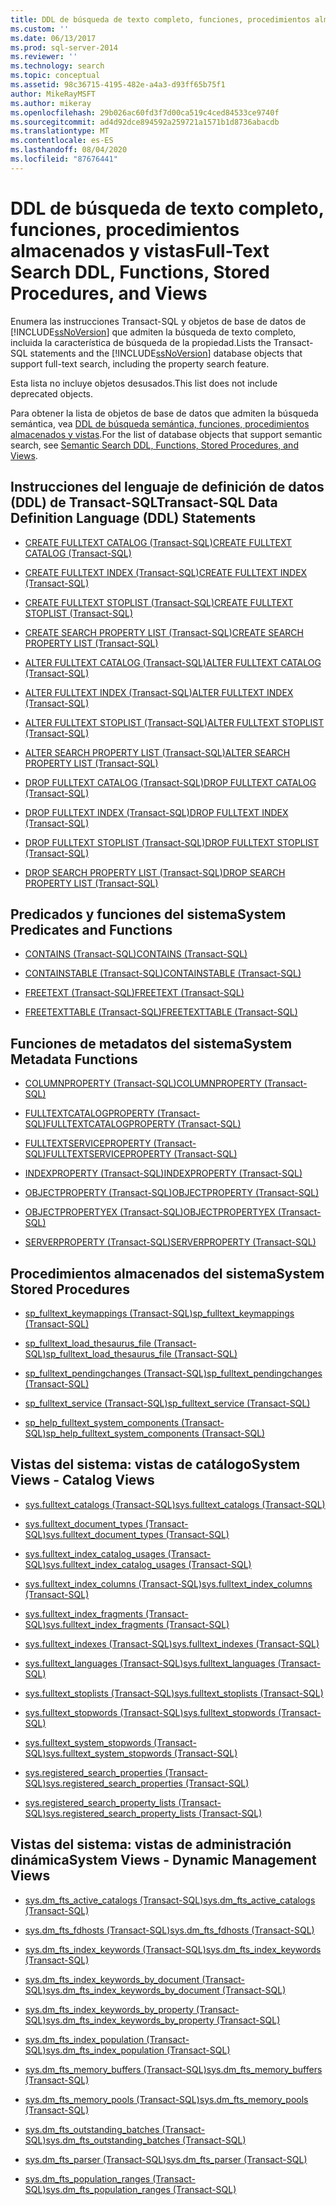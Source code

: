 ```yaml
---
title: DDL de búsqueda de texto completo, funciones, procedimientos almacenados y vistas | Microsoft Docs
ms.custom: ''
ms.date: 06/13/2017
ms.prod: sql-server-2014
ms.reviewer: ''
ms.technology: search
ms.topic: conceptual
ms.assetid: 98c36715-4195-482e-a4a3-d93ff65b75f1
author: MikeRayMSFT
ms.author: mikeray
ms.openlocfilehash: 29b026ac60fd3f7d00ca519c4ced84533ce9740f
ms.sourcegitcommit: ad4d92dce894592a259721a1571b1d8736abacdb
ms.translationtype: MT
ms.contentlocale: es-ES
ms.lasthandoff: 08/04/2020
ms.locfileid: "87676441"
---
```

# <a name="full-text-search-ddl-functions-stored-procedures-and-views"></a><span data-ttu-id="eddb9-102">DDL de búsqueda de texto completo, funciones, procedimientos almacenados y vistas</span><span class="sxs-lookup"><span data-stu-id="eddb9-102">Full-Text Search DDL, Functions, Stored Procedures, and Views</span></span>
  <span data-ttu-id="eddb9-103">Enumera las instrucciones Transact-SQL y objetos de base de datos de [!INCLUDE[ssNoVersion](../../includes/ssnoversion-md.md)] que admiten la búsqueda de texto completo, incluida la característica de búsqueda de la propiedad.</span><span class="sxs-lookup"><span data-stu-id="eddb9-103">Lists the Transact-SQL statements and the [!INCLUDE[ssNoVersion](../../includes/ssnoversion-md.md)] database objects that support full-text search, including the property search feature.</span></span>  
  
 <span data-ttu-id="eddb9-104">Esta lista no incluye objetos desusados.</span><span class="sxs-lookup"><span data-stu-id="eddb9-104">This list does not include deprecated objects.</span></span>  
  
 <span data-ttu-id="eddb9-105">Para obtener la lista de objetos de base de datos que admiten la búsqueda semántica, vea [DDL de búsqueda semántica, funciones, procedimientos almacenados y vistas](../views/views.md).</span><span class="sxs-lookup"><span data-stu-id="eddb9-105">For the list of database objects that support semantic search, see [Semantic Search DDL, Functions, Stored Procedures, and Views](../views/views.md).</span></span>  
  
##  <a name="transact-sql-data-definition-language-ddl-statements"></a><a name="ddl"></a> <span data-ttu-id="eddb9-106">Instrucciones del lenguaje de definición de datos (DDL) de Transact-SQL</span><span class="sxs-lookup"><span data-stu-id="eddb9-106">Transact-SQL Data Definition Language (DDL) Statements</span></span>  
  
-   [<span data-ttu-id="eddb9-107">CREATE FULLTEXT CATALOG &#40;Transact-SQL&#41;</span><span class="sxs-lookup"><span data-stu-id="eddb9-107">CREATE FULLTEXT CATALOG &#40;Transact-SQL&#41;</span></span>](/sql/t-sql/statements/create-fulltext-catalog-transact-sql)  
  
-   [<span data-ttu-id="eddb9-108">CREATE FULLTEXT INDEX &#40;Transact-SQL&#41;</span><span class="sxs-lookup"><span data-stu-id="eddb9-108">CREATE FULLTEXT INDEX &#40;Transact-SQL&#41;</span></span>](/sql/t-sql/statements/create-fulltext-index-transact-sql)  
  
-   [<span data-ttu-id="eddb9-109">CREATE FULLTEXT STOPLIST &#40;Transact-SQL&#41;</span><span class="sxs-lookup"><span data-stu-id="eddb9-109">CREATE FULLTEXT STOPLIST &#40;Transact-SQL&#41;</span></span>](/sql/t-sql/statements/create-fulltext-stoplist-transact-sql)  
  
-   [<span data-ttu-id="eddb9-110">CREATE SEARCH PROPERTY LIST &#40;Transact-SQL&#41;</span><span class="sxs-lookup"><span data-stu-id="eddb9-110">CREATE SEARCH PROPERTY LIST &#40;Transact-SQL&#41;</span></span>](/sql/t-sql/statements/create-search-property-list-transact-sql)  
  
-   [<span data-ttu-id="eddb9-111">ALTER FULLTEXT CATALOG &#40;Transact-SQL&#41;</span><span class="sxs-lookup"><span data-stu-id="eddb9-111">ALTER FULLTEXT CATALOG &#40;Transact-SQL&#41;</span></span>](/sql/t-sql/statements/alter-fulltext-catalog-transact-sql)  
  
-   [<span data-ttu-id="eddb9-112">ALTER FULLTEXT INDEX &#40;Transact-SQL&#41;</span><span class="sxs-lookup"><span data-stu-id="eddb9-112">ALTER FULLTEXT INDEX &#40;Transact-SQL&#41;</span></span>](/sql/t-sql/statements/alter-fulltext-index-transact-sql)  
  
-   [<span data-ttu-id="eddb9-113">ALTER FULLTEXT STOPLIST &#40;Transact-SQL&#41;</span><span class="sxs-lookup"><span data-stu-id="eddb9-113">ALTER FULLTEXT STOPLIST &#40;Transact-SQL&#41;</span></span>](/sql/t-sql/statements/alter-fulltext-stoplist-transact-sql)  
  
-   [<span data-ttu-id="eddb9-114">ALTER SEARCH PROPERTY LIST &#40;Transact-SQL&#41;</span><span class="sxs-lookup"><span data-stu-id="eddb9-114">ALTER SEARCH PROPERTY LIST &#40;Transact-SQL&#41;</span></span>](/sql/t-sql/statements/alter-search-property-list-transact-sql)  
  
-   [<span data-ttu-id="eddb9-115">DROP FULLTEXT CATALOG &#40;Transact-SQL&#41;</span><span class="sxs-lookup"><span data-stu-id="eddb9-115">DROP FULLTEXT CATALOG &#40;Transact-SQL&#41;</span></span>](/sql/t-sql/statements/drop-fulltext-catalog-transact-sql)  
  
-   [<span data-ttu-id="eddb9-116">DROP FULLTEXT INDEX &#40;Transact-SQL&#41;</span><span class="sxs-lookup"><span data-stu-id="eddb9-116">DROP FULLTEXT INDEX &#40;Transact-SQL&#41;</span></span>](/sql/t-sql/statements/drop-fulltext-index-transact-sql)  
  
-   [<span data-ttu-id="eddb9-117">DROP FULLTEXT STOPLIST &#40;Transact-SQL&#41;</span><span class="sxs-lookup"><span data-stu-id="eddb9-117">DROP FULLTEXT STOPLIST &#40;Transact-SQL&#41;</span></span>](/sql/t-sql/statements/drop-fulltext-stoplist-transact-sql)  
  
-   [<span data-ttu-id="eddb9-118">DROP SEARCH PROPERTY LIST &#40;Transact-SQL&#41;</span><span class="sxs-lookup"><span data-stu-id="eddb9-118">DROP SEARCH PROPERTY LIST &#40;Transact-SQL&#41;</span></span>](/sql/t-sql/statements/drop-search-property-list-transact-sql)  
  
##  <a name="system-predicates-and-functions"></a><a name="func"></a> <span data-ttu-id="eddb9-119">Predicados y funciones del sistema</span><span class="sxs-lookup"><span data-stu-id="eddb9-119">System Predicates and Functions</span></span>  
  
-   [<span data-ttu-id="eddb9-120">CONTAINS &#40;Transact-SQL&#41;</span><span class="sxs-lookup"><span data-stu-id="eddb9-120">CONTAINS &#40;Transact-SQL&#41;</span></span>](/sql/t-sql/queries/contains-transact-sql)  
  
-   [<span data-ttu-id="eddb9-121">CONTAINSTABLE &#40;Transact-SQL&#41;</span><span class="sxs-lookup"><span data-stu-id="eddb9-121">CONTAINSTABLE &#40;Transact-SQL&#41;</span></span>](/sql/relational-databases/system-functions/containstable-transact-sql)  
  
-   [<span data-ttu-id="eddb9-122">FREETEXT &#40;Transact-SQL&#41;</span><span class="sxs-lookup"><span data-stu-id="eddb9-122">FREETEXT &#40;Transact-SQL&#41;</span></span>](/sql/t-sql/queries/freetext-transact-sql)  
  
-   [<span data-ttu-id="eddb9-123">FREETEXTTABLE &#40;Transact-SQL&#41;</span><span class="sxs-lookup"><span data-stu-id="eddb9-123">FREETEXTTABLE &#40;Transact-SQL&#41;</span></span>](/sql/relational-databases/system-functions/freetexttable-transact-sql)  
  
##  <a name="system-metadata-functions"></a><a name="meta"></a> <span data-ttu-id="eddb9-124">Funciones de metadatos del sistema</span><span class="sxs-lookup"><span data-stu-id="eddb9-124">System Metadata Functions</span></span>  
  
-   [<span data-ttu-id="eddb9-125">COLUMNPROPERTY &#40;Transact-SQL&#41;</span><span class="sxs-lookup"><span data-stu-id="eddb9-125">COLUMNPROPERTY &#40;Transact-SQL&#41;</span></span>](/sql/t-sql/functions/columnproperty-transact-sql)  
  
-   [<span data-ttu-id="eddb9-126">FULLTEXTCATALOGPROPERTY &#40;Transact-SQL&#41;</span><span class="sxs-lookup"><span data-stu-id="eddb9-126">FULLTEXTCATALOGPROPERTY &#40;Transact-SQL&#41;</span></span>](/sql/t-sql/functions/fulltextcatalogproperty-transact-sql)  
  
-   [<span data-ttu-id="eddb9-127">FULLTEXTSERVICEPROPERTY &#40;Transact-SQL&#41;</span><span class="sxs-lookup"><span data-stu-id="eddb9-127">FULLTEXTSERVICEPROPERTY &#40;Transact-SQL&#41;</span></span>](/sql/t-sql/functions/fulltextserviceproperty-transact-sql)  
  
-   [<span data-ttu-id="eddb9-128">INDEXPROPERTY &#40;Transact-SQL&#41;</span><span class="sxs-lookup"><span data-stu-id="eddb9-128">INDEXPROPERTY &#40;Transact-SQL&#41;</span></span>](/sql/t-sql/functions/indexproperty-transact-sql)  
  
-   [<span data-ttu-id="eddb9-129">OBJECTPROPERTY &#40;Transact-SQL&#41;</span><span class="sxs-lookup"><span data-stu-id="eddb9-129">OBJECTPROPERTY &#40;Transact-SQL&#41;</span></span>](/sql/t-sql/functions/objectpropertyex-transact-sql)  
  
-   [<span data-ttu-id="eddb9-130">OBJECTPROPERTYEX &#40;Transact-SQL&#41;</span><span class="sxs-lookup"><span data-stu-id="eddb9-130">OBJECTPROPERTYEX &#40;Transact-SQL&#41;</span></span>](/sql/t-sql/functions/objectproperty-transact-sql)  
  
-   [<span data-ttu-id="eddb9-131">SERVERPROPERTY &#40;Transact-SQL&#41;</span><span class="sxs-lookup"><span data-stu-id="eddb9-131">SERVERPROPERTY &#40;Transact-SQL&#41;</span></span>](/sql/t-sql/functions/serverproperty-transact-sql)  
  
##  <a name="system-stored-procedures"></a><a name="proc"></a> <span data-ttu-id="eddb9-132">Procedimientos almacenados del sistema</span><span class="sxs-lookup"><span data-stu-id="eddb9-132">System Stored Procedures</span></span>  
  
-   [<span data-ttu-id="eddb9-133">sp_fulltext_keymappings &#40;Transact-SQL&#41;</span><span class="sxs-lookup"><span data-stu-id="eddb9-133">sp_fulltext_keymappings &#40;Transact-SQL&#41;</span></span>](/sql/relational-databases/system-stored-procedures/sp-fulltext-keymappings-transact-sql)  
  
-   [<span data-ttu-id="eddb9-134">sp_fulltext_load_thesaurus_file &#40;Transact-SQL&#41;</span><span class="sxs-lookup"><span data-stu-id="eddb9-134">sp_fulltext_load_thesaurus_file &#40;Transact-SQL&#41;</span></span>](/sql/relational-databases/system-stored-procedures/sp-fulltext-load-thesaurus-file-transact-sql)  
  
-   [<span data-ttu-id="eddb9-135">sp_fulltext_pendingchanges &#40;Transact-SQL&#41;</span><span class="sxs-lookup"><span data-stu-id="eddb9-135">sp_fulltext_pendingchanges &#40;Transact-SQL&#41;</span></span>](/sql/relational-databases/system-stored-procedures/sp-fulltext-pendingchanges-transact-sql)  
  
-   [<span data-ttu-id="eddb9-136">sp_fulltext_service &#40;Transact-SQL&#41;</span><span class="sxs-lookup"><span data-stu-id="eddb9-136">sp_fulltext_service &#40;Transact-SQL&#41;</span></span>](/sql/relational-databases/system-stored-procedures/sp-fulltext-service-transact-sql)  
  
-   [<span data-ttu-id="eddb9-137">sp_help_fulltext_system_components &#40;Transact-SQL&#41;</span><span class="sxs-lookup"><span data-stu-id="eddb9-137">sp_help_fulltext_system_components &#40;Transact-SQL&#41;</span></span>](/sql/relational-databases/system-stored-procedures/sp-help-fulltext-system-components-transact-sql)  
  
##  <a name="system-views---catalog-views"></a><a name="cat"></a> <span data-ttu-id="eddb9-138">Vistas del sistema: vistas de catálogo</span><span class="sxs-lookup"><span data-stu-id="eddb9-138">System Views - Catalog Views</span></span>  
  
-   [<span data-ttu-id="eddb9-139">sys.fulltext_catalogs &#40;Transact-SQL&#41;</span><span class="sxs-lookup"><span data-stu-id="eddb9-139">sys.fulltext_catalogs &#40;Transact-SQL&#41;</span></span>](/sql/relational-databases/system-catalog-views/sys-fulltext-catalogs-transact-sql)  
  
-   [<span data-ttu-id="eddb9-140">sys.fulltext_document_types &#40;Transact-SQL&#41;</span><span class="sxs-lookup"><span data-stu-id="eddb9-140">sys.fulltext_document_types &#40;Transact-SQL&#41;</span></span>](/sql/relational-databases/system-catalog-views/sys-fulltext-document-types-transact-sql)  
  
-   [<span data-ttu-id="eddb9-141">sys.fulltext_index_catalog_usages &#40;Transact-SQL&#41;</span><span class="sxs-lookup"><span data-stu-id="eddb9-141">sys.fulltext_index_catalog_usages &#40;Transact-SQL&#41;</span></span>](/sql/relational-databases/system-catalog-views/sys-fulltext-index-catalog-usages-transact-sql)  
  
-   [<span data-ttu-id="eddb9-142">sys.fulltext_index_columns &#40;Transact-SQL&#41;</span><span class="sxs-lookup"><span data-stu-id="eddb9-142">sys.fulltext_index_columns &#40;Transact-SQL&#41;</span></span>](/sql/relational-databases/system-catalog-views/sys-fulltext-index-columns-transact-sql)  
  
-   [<span data-ttu-id="eddb9-143">sys.fulltext_index_fragments &#40;Transact-SQL&#41;</span><span class="sxs-lookup"><span data-stu-id="eddb9-143">sys.fulltext_index_fragments &#40;Transact-SQL&#41;</span></span>](/sql/relational-databases/system-catalog-views/sys-fulltext-index-fragments-transact-sql)  
  
-   [<span data-ttu-id="eddb9-144">sys.fulltext_indexes &#40;Transact-SQL&#41;</span><span class="sxs-lookup"><span data-stu-id="eddb9-144">sys.fulltext_indexes &#40;Transact-SQL&#41;</span></span>](/sql/relational-databases/system-catalog-views/sys-fulltext-indexes-transact-sql)  
  
-   [<span data-ttu-id="eddb9-145">sys.fulltext_languages &#40;Transact-SQL&#41;</span><span class="sxs-lookup"><span data-stu-id="eddb9-145">sys.fulltext_languages &#40;Transact-SQL&#41;</span></span>](/sql/relational-databases/system-catalog-views/sys-fulltext-languages-transact-sql)  
  
-   [<span data-ttu-id="eddb9-146">sys.fulltext_stoplists &#40;Transact-SQL&#41;</span><span class="sxs-lookup"><span data-stu-id="eddb9-146">sys.fulltext_stoplists &#40;Transact-SQL&#41;</span></span>](/sql/relational-databases/system-catalog-views/sys-fulltext-stoplists-transact-sql)  
  
-   [<span data-ttu-id="eddb9-147">sys.fulltext_stopwords &#40;Transact-SQL&#41;</span><span class="sxs-lookup"><span data-stu-id="eddb9-147">sys.fulltext_stopwords &#40;Transact-SQL&#41;</span></span>](/sql/relational-databases/system-catalog-views/sys-fulltext-stopwords-transact-sql)  
  
-   [<span data-ttu-id="eddb9-148">sys.fulltext_system_stopwords &#40;Transact-SQL&#41;</span><span class="sxs-lookup"><span data-stu-id="eddb9-148">sys.fulltext_system_stopwords &#40;Transact-SQL&#41;</span></span>](/sql/relational-databases/system-catalog-views/sys-fulltext-system-stopwords-transact-sql)  
  
-   [<span data-ttu-id="eddb9-149">sys.registered_search_properties &#40;Transact-SQL&#41;</span><span class="sxs-lookup"><span data-stu-id="eddb9-149">sys.registered_search_properties &#40;Transact-SQL&#41;</span></span>](/sql/relational-databases/system-catalog-views/sys-registered-search-properties-transact-sql)  
  
-   [<span data-ttu-id="eddb9-150">sys.registered_search_property_lists &#40;Transact-SQL&#41;</span><span class="sxs-lookup"><span data-stu-id="eddb9-150">sys.registered_search_property_lists &#40;Transact-SQL&#41;</span></span>](/sql/relational-databases/system-catalog-views/sys-registered-search-property-lists-transact-sql)  
  
##  <a name="system-views---dynamic-management-views"></a><a name="dmv"></a> <span data-ttu-id="eddb9-151">Vistas del sistema: vistas de administración dinámica</span><span class="sxs-lookup"><span data-stu-id="eddb9-151">System Views - Dynamic Management Views</span></span>  
  
-   [<span data-ttu-id="eddb9-152">sys.dm_fts_active_catalogs &#40;Transact-SQL&#41;</span><span class="sxs-lookup"><span data-stu-id="eddb9-152">sys.dm_fts_active_catalogs &#40;Transact-SQL&#41;</span></span>](/sql/relational-databases/system-dynamic-management-views/sys-dm-fts-active-catalogs-transact-sql)  
  
-   [<span data-ttu-id="eddb9-153">sys.dm_fts_fdhosts &#40;Transact-SQL&#41;</span><span class="sxs-lookup"><span data-stu-id="eddb9-153">sys.dm_fts_fdhosts &#40;Transact-SQL&#41;</span></span>](/sql/relational-databases/system-dynamic-management-views/sys-dm-fts-fdhosts-transact-sql)  
  
-   [<span data-ttu-id="eddb9-154">sys.dm_fts_index_keywords &#40;Transact-SQL&#41;</span><span class="sxs-lookup"><span data-stu-id="eddb9-154">sys.dm_fts_index_keywords &#40;Transact-SQL&#41;</span></span>](/sql/relational-databases/system-dynamic-management-views/sys-dm-fts-index-keywords-transact-sql)  
  
-   [<span data-ttu-id="eddb9-155">sys.dm_fts_index_keywords_by_document &#40;Transact-SQL&#41;</span><span class="sxs-lookup"><span data-stu-id="eddb9-155">sys.dm_fts_index_keywords_by_document &#40;Transact-SQL&#41;</span></span>](/sql/relational-databases/system-dynamic-management-views/sys-dm-fts-index-keywords-by-document-transact-sql)  
  
-   [<span data-ttu-id="eddb9-156">sys.dm_fts_index_keywords_by_property &#40;Transact-SQL&#41;</span><span class="sxs-lookup"><span data-stu-id="eddb9-156">sys.dm_fts_index_keywords_by_property &#40;Transact-SQL&#41;</span></span>](/sql/relational-databases/system-dynamic-management-views/sys-dm-fts-index-keywords-by-property-transact-sql)  
  
-   [<span data-ttu-id="eddb9-157">sys.dm_fts_index_population &#40;Transact-SQL&#41;</span><span class="sxs-lookup"><span data-stu-id="eddb9-157">sys.dm_fts_index_population &#40;Transact-SQL&#41;</span></span>](/sql/relational-databases/system-dynamic-management-views/sys-dm-fts-index-population-transact-sql)  
  
-   [<span data-ttu-id="eddb9-158">sys.dm_fts_memory_buffers &#40;Transact-SQL&#41;</span><span class="sxs-lookup"><span data-stu-id="eddb9-158">sys.dm_fts_memory_buffers &#40;Transact-SQL&#41;</span></span>](/sql/relational-databases/system-dynamic-management-views/sys-dm-fts-memory-buffers-transact-sql)  
  
-   [<span data-ttu-id="eddb9-159">sys.dm_fts_memory_pools &#40;Transact-SQL&#41;</span><span class="sxs-lookup"><span data-stu-id="eddb9-159">sys.dm_fts_memory_pools &#40;Transact-SQL&#41;</span></span>](/sql/relational-databases/system-dynamic-management-views/sys-dm-fts-memory-pools-transact-sql)  
  
-   [<span data-ttu-id="eddb9-160">sys.dm_fts_outstanding_batches &#40;Transact-SQL&#41;</span><span class="sxs-lookup"><span data-stu-id="eddb9-160">sys.dm_fts_outstanding_batches &#40;Transact-SQL&#41;</span></span>](/sql/relational-databases/system-dynamic-management-views/sys-dm-fts-outstanding-batches-transact-sql)  
  
-   [<span data-ttu-id="eddb9-161">sys.dm_fts_parser &#40;Transact-SQL&#41;</span><span class="sxs-lookup"><span data-stu-id="eddb9-161">sys.dm_fts_parser &#40;Transact-SQL&#41;</span></span>](/sql/relational-databases/system-dynamic-management-views/sys-dm-fts-parser-transact-sql)  
  
-   [<span data-ttu-id="eddb9-162">sys.dm_fts_population_ranges &#40;Transact-SQL&#41;</span><span class="sxs-lookup"><span data-stu-id="eddb9-162">sys.dm_fts_population_ranges &#40;Transact-SQL&#41;</span></span>](/sql/relational-databases/system-dynamic-management-views/sys-dm-fts-population-ranges-transact-sql)  
  
  
